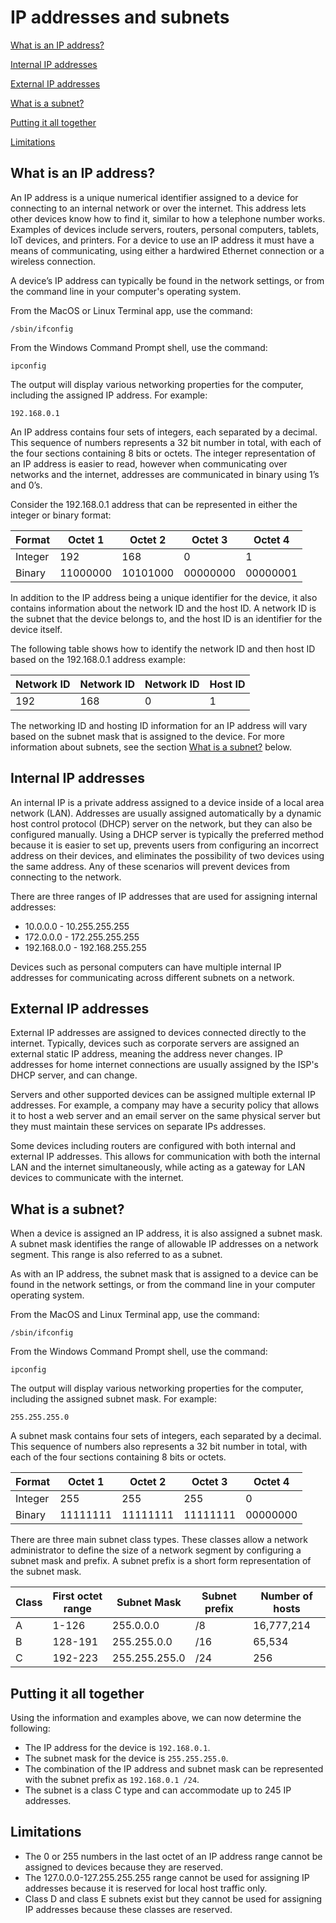 # IP addresses and subnets

[What is an IP address?](#understanding-ip-addresses-and-subnets)

[Internal IP addresses](#internal-ip-addresses)

[External IP addresses](#external-ip-addresses)

[What is a subnet?](#what-is-a-subnet)

[Putting it all together](#putting-it-all-together)

[Limitations](#limitations)

## What is an IP address?

An IP address is a unique numerical identifier assigned to a device for connecting to an internal network or over the internet. This address lets other devices know how to find it, similar to how a telephone number works. Examples of devices include servers, routers, personal computers, tablets, IoT devices, and printers. For a device to use an IP address it must have a means of communicating, using either a hardwired Ethernet connection or a wireless connection.

A device’s IP address can typically be found in the network settings, or from the command line in your computer's operating system.

From the MacOS or Linux Terminal app, use the command:

```/sbin/ifconfig```

From the Windows Command Prompt shell, use the command:

```ipconfig```

The output will display various networking properties for the computer, including the assigned IP address. For example:

```192.168.0.1```

An IP address contains four sets of integers, each separated by a decimal. This sequence of numbers represents a 32 bit number in total, with each of the four sections containing 8 bits or octets. The integer representation of an IP address is easier to read, however when communicating over networks and the internet, addresses are communicated in binary using 1’s and 0’s. 

Consider the 192.168.0.1 address that can be represented in either the integer or binary format:

| Format  | Octet 1  | Octet 2  | Octet 3  | Octet 4  |
| ------- | -------- | -------- | -------- | -------- |
| Integer | 192      | 168      | 0        | 1        |
| Binary  | 11000000 | 10101000 | 00000000 | 00000001 |

In addition to the IP address being a unique identifier for the device, it also contains information about the network ID and the host ID. A network ID is the subnet that the device belongs to, and the host ID is an identifier for the device itself. 

The following table shows how to identify the network ID and then host ID based on the 192.168.0.1 address example:

| Network ID | Network ID | Network ID | Host ID |
| ---------- | ---------- | ---------- | ------- |
| 192        | 168        | 0          | 1       |

The networking ID and hosting ID information for an IP address will vary based on the subnet mask that is assigned to the device. For more information about subnets, see the section [What is a subnet?](#what-is-a-subnet) below.

## Internal IP addresses

An internal IP is a private address assigned to a device inside of a local area network (LAN). Addresses are usually assigned automatically by a dynamic host control protocol (DHCP) server on the network, but they can also be configured manually. Using a DHCP server is typically the preferred method because it is easier to set up, prevents users from configuring an incorrect address on their devices, and eliminates the possibility of two devices using the same address. Any of these scenarios will prevent devices from connecting to the network.

There are three ranges of IP addresses that are used for assigning internal addresses:

- 10.0.0.0 - 10.255.255.255
- 172.0.0.0 - 172.255.255.255
- 192.168.0.0 - 192.168.255.255

Devices such as personal computers can have multiple internal IP addresses for communicating across different subnets on a network.

## External IP addresses

External IP addresses are assigned to devices connected directly to the internet. Typically, devices such as corporate servers are assigned an external static IP address, meaning the address never changes. IP addresses for home internet connections are usually assigned by the ISP's DHCP server, and can change.

Servers and other supported devices can be assigned multiple external IP addresses. For example, a company may have a security policy that allows it to host a web server and an email server on the same physical server but they must maintain these services on separate IPs addresses.

Some devices including routers are configured with both internal and external IP addresses. This allows for communication with both the internal LAN and the internet simultaneously, while acting as a gateway for LAN devices to communicate with the internet.


## What is a subnet?

When a device is assigned an IP address, it is also assigned a subnet mask. A subnet mask identifies the range of allowable IP addresses on a network segment. This range is also referred to as a subnet.

As with an IP address, the subnet mask that is assigned to a device can be found in the network settings, or from the command line in your computer operating system.

From the MacOS and Linux Terminal app, use the command:

```/sbin/ifconfig```

From the Windows Command Prompt shell, use the command:

```ipconfig```

The output will display various networking properties for the computer, including the assigned subnet mask. For example:

```255.255.255.0```

A subnet mask contains four sets of integers, each separated by a decimal. This sequence of numbers also represents a 32 bit number in total, with each of the four sections containing 8 bits or octets.


| Format  | Octet  1 | Octet  2 | Octet  3 | Octet 4  |
| ------- | -------- | -------- | -------- | -------- |
| Integer | 255      | 255      | 255      | 0        |
| Binary  | 11111111 | 11111111 | 11111111 | 00000000 |

There are three main subnet class types. These classes allow a network administrator to define the size of a network segment by configuring a subnet mask and prefix. A subnet prefix is a short form representation of the subnet mask.

| Class | First octet range | Subnet Mask   | Subnet prefix | Number of hosts |
| ----- | ----------------- | ------------- | ------------- | --------------- |
| A     | 1-126             | 255.0.0.0     | /8            | 16,777,214      |
| B     | 128-191           | 255.255.0.0   | /16           | 65,534          |
| C     | 192-223           | 255.255.255.0 | /24           | 256             |


## Putting it all together

Using the information and examples above, we can now determine the following:

- The IP address for the device is ```192.168.0.1```.
- The subnet mask for the device is ```255.255.255.0```.
- The combination of the IP address and subnet mask can be represented with the subnet prefix as ```192.168.0.1 /24```.
- The subnet is a class C type and can accommodate up to 245 IP addresses.

## Limitations

- The 0 or 255 numbers in the last octet of an IP address range cannot be assigned to devices because they are reserved.
- The 127.0.0.0-127.255.255.255 range cannot be used for assigning IP addresses because it is reserved for local host traffic only.
- Class D and class E subnets exist but they cannot be used for assigning IP addresses because these classes are reserved.
